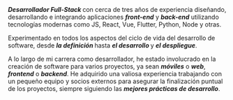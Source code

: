 <div>
    <b><i>Desarrollador Full-Stack </i></b>con cerca de tres años de experiencia diseñando, desarrollando e integrando aplicaciones <b><i>front-end</i></b> y <b><i>back-end</i></b> utilizando tecnologías modernas como JS, React, Vue, Flutter,
    Python, Node y otras.
    <p>
        Experimentado en todos los aspectos del ciclo de vida del desarrollo de software, desde <b><i> la definición </i></b>hasta <b><i> el desarrollo </i></b> y <b><i> el despliegue</i></b>.
    </p>
    <p>
        A lo largo de mi carrera como desarrollador, he estado involucrado en la creación de software para varios proyectos, ya sean <b><i>móviles</i></b> o <b><i>web</i></b>, <b><i>frontend</i></b> o <b><i>backend</i></b>. He adquirido una
        valiosa experiencia trabajando con un pequeño equipo y socios externos para asegurar la finalización puntual de los proyectos, siempre siguiendo las <b><i>mejores prácticas de desarrollo</i></b>.
    </p>
</div>
